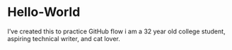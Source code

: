 # Hello-World
I’ve created this to practice GitHub flow
i am a 32 year old college student, aspiring technical writer, and cat lover. 
